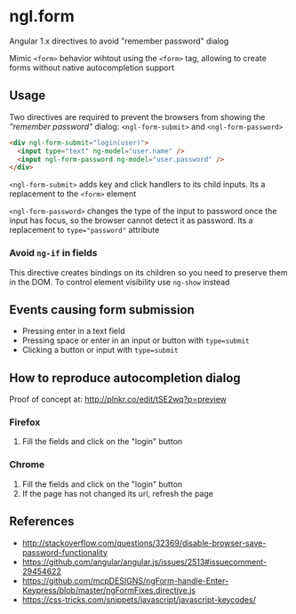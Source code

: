 ngl.form
========

Angular 1.x directives to avoid "remember password" dialog

Mimic `<form>` behavior wihtout using the `<form>` tag, allowing to create forms
without native autocompletion support

Usage
-----

Two directives are required to prevent the browsers from showing the
_"remember password"_ dialog: `<ngl-form-submit>` and `<ngl-form-password>`

```html
<div ngl-form-submit="login(user)">
  <input type="text" ng-model="user.name" />
  <input ngl-form-password ng-model="user.password" />
</div>
```

`<ngl-form-submit>` adds key and click handlers to its child inputs. Its a
replacement to the `<form>` element

`<ngl-form-password>` changes the type of the input to password once the input has
focus, so the browser cannot detect it as password. Its a replacement to
`type="password"` attribute

### Avoid `ng-if` in fields

This directive creates bindings on its children so you need to preserve them
in the DOM. To control element visibility use `ng-show` instead

Events causing form submission
------------------------------

  * Pressing enter in a text field
  * Pressing space or enter in an input or button with `type=submit`
  * Clicking a button or input with `type=submit`

How to reproduce autocompletion dialog
--------------------------------------

Proof of concept at: <http://plnkr.co/edit/tSE2wq?p=preview>

### Firefox

 1. Fill the fields and click on the "login" button

### Chrome

 1. Fill the fields and click on the "login" button
 2. If the page has not changed its url, refresh the page

References
----------

  * <http://stackoverflow.com/questions/32369/disable-browser-save-password-functionality>
  * <https://github.com/angular/angular.js/issues/2513#issuecomment-29454622>
  * <https://github.com/mcpDESIGNS/ngForm-handle-Enter-Keypress/blob/master/ngFormFixes.directive.js>
  * <https://css-tricks.com/snippets/javascript/javascript-keycodes/>
